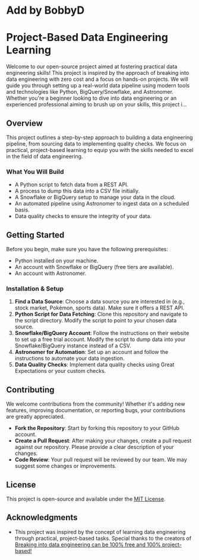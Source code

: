 # Add by BobbyD
# Project-Based Data Engineering Learning

Welcome to our open-source project aimed at fostering practical data engineering skills! This project is inspired by the approach of breaking into data engineering with zero cost and a focus on hands-on projects. We will guide you through setting up a real-world data pipeline using modern tools and technologies like Python, BigQuery/Snowflake, and Astronomer. Whether you're a beginner looking to dive into data engineering or an experienced professional aiming to brush up on your skills, this project i...

## Overview

This project outlines a step-by-step approach to building a data engineering pipeline, from sourcing data to implementing quality checks. We focus on practical, project-based learning to equip you with the skills needed to excel in the field of data engineering.

### What You Will Build

- A Python script to fetch data from a REST API.
- A process to dump this data into a CSV file initially.
- A Snowflake or BigQuery setup to manage your data in the cloud.
- An automated pipeline using Astronomer to ingest data on a scheduled basis.
- Data quality checks to ensure the integrity of your data.

## Getting Started

Before you begin, make sure you have the following prerequisites:

- Python installed on your machine.
- An account with Snowflake or BigQuery (free tiers are available).
- An account with Astronomer.

### Installation & Setup

1. **Find a Data Source**: Choose a data source you are interested in (e.g., stock market, Pokémon, sports data). Make sure it offers a REST API.
2. **Python Script for Data Fetching**: Clone this repository and navigate to the script directory. Modify the script to point to your chosen data source.
3. **Snowflake/BigQuery Account**: Follow the instructions on their website to set up a free trial account. Modify the script to dump data into your Snowflake/BigQuery instance instead of a CSV.
4. **Astronomer for Automation**: Set up an account and follow the instructions to automate your data ingestion.
5. **Data Quality Checks**: Implement data quality checks using Great Expectations or your custom checks.

## Contributing

We welcome contributions from the community! Whether it's adding new features, improving documentation, or reporting bugs, your contributions are greatly appreciated.

- **Fork the Repository**: Start by forking this repository to your GitHub account.
- **Create a Pull Request**: After making your changes, create a pull request against our repository. Please provide a clear description of your changes.
- **Code Review**: Your pull request will be reviewed by our team. We may suggest some changes or improvements.

## License

This project is open-source and available under the [MIT License](LICENSE).

## Acknowledgments

- This project was inspired by the concept of learning data engineering through practical, project-based tasks. Special thanks to the creators of [Breaking into data engineering can be 100% free and 100% project-based!](https://youtu.be/M7eGUM28Ke4)


